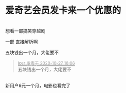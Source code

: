 # 爱奇艺会员发卡来一个优惠的


<br />
想看一部搞笑穿越剧

一部 直接解析啊

五块钱出一个月，大佬要不

<div class="quote"><blockquote><font size="2"><a href="https://www.hostloc.com/forum.php?mod=redirect&amp;goto=findpost&amp;pid=9360327&amp;ptid=758931" target="_blank"><font color="#999999">icer 发表于 2020-10-27 18:06</font></a></font><br />
五块钱出一个月，大佬要不</blockquote></div><br />
新用户6元一个月，电影也看完了
